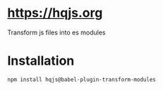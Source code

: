 # https://hqjs.org
Transform js files into es modules

# Installation
```sh
npm install hqjs@babel-plugin-transform-modules
```
